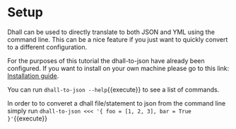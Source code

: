 # Setup

Dhall can be used to directly translate to both JSON and YML using the command line. This can be a nice feature if you just want to quickly convert to a different configuration.

For the purposes of this tutorial the dhall-to-json have already been configured. If you want to install on your own machine please go to this link: [Installation guide](https://docs.dhall-lang.org/tutorials/Getting-started_Generate-JSON-or-YAML.html#installation).

You can run `dhall-to-json --help`{{execute}} to see a list of commands.

In order to to converet a dhall file/statement to json from the command line simply run  `dhall-to-json <<< '{ foo = [1, 2, 3], bar = True }'`{{execute}}

